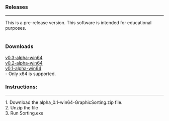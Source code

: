 <h3>Releases</h3><hr>
This is a pre-release version. This software is intended for educational purposes.
<br><br>

<h3>Downloads</h3>
<a href="https://github.com/dferndz/Sorting-Visualizer/releases/download/v0.3-alpha/alpha_0.3-win64-GraphicSorting.zip">v0.3-alpha-win64</a><br>
<a href="https://github.com/dferndz/Sorting-Visualizer/releases/download/v0.2-alpha/alpha_0.2-win64-GraphicSorting.zip">v0.2-alpha-win64</a><br>
<a href="https://github.com/dferndz/Sorting-Visualizer/releases/download/v0.1-alpha/alpha_0.1-win64-GraphicSorting.zip">v0.1-alpha-win64</a><br>
 - Only x64 is supported.
<h3>Instructions:</h3>
<hr>
1. Download the alpha_0.1-win64-GraphicSorting.zip file. <br>
2. Unzip the file<br>
3. Run Sorting.exe<br>
